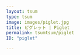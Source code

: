 ```yaml
---
layout: tsum
type: tsum
image: images/piglet.jpg
title: ピグレット | Piglet
permalink: tsumtsum/piglet
ID: "piglet"

---
```


